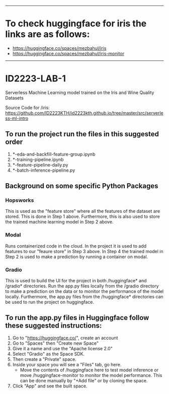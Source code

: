 ----------------------------------------------------------------------------
# To check huggingface for iris the links are as follows:

- https://huggingface.co/spaces/mezbahul/iris
- https://huggingface.co/spaces/mezbahul/iris-monitor
----------------------------------------------------------------------------

# ID2223-LAB-1

Serverless Machine Learning model trained on the Iris and Wine Quality Datasets

Source Code for /iris: https://github.com/ID2223KTH/id2223kth.github.io/tree/master/src/serverless-ml-intro

## To run the project run the files in this suggested order

1. *-eda-and-backfill-feature-group.ipynb
2. *-training-pipeline.ipynb
3. *-feature-pipeline-daily.py
4. *-batch-inference-pipeline.py

## Background on some specific Python Packages 

### Hopsworks 

This is used as the "feature store" where all the features of the dataset are stored. This is done in Step 1 above. 
Furthermore, this is also used to store the trained machine learning model in Step 2 above. 

### Modal

Runs containerized code in the cloud. In the project it is used to add features to our "feaure store" in Step 3 above.
In Step 4 the trained model in Step 2 is used to make a prediction by running a container on modal.  

### Gradio

This is used to build the UI for the project in both /huggingface* and /gradio* directories.
Run the app.py files locally from the /gradio directory to make a prediction on the data or to monitor the performance of the model locally. Furthermore, the app.py files from the /huggingface* directories can be used to run the project on huggingface.

## To run the app.py files in Huggingface follow these  suggested instructions:

1. Go to "https://huggingface.co/", create an account 
2. Go to "Spaces" then "Create new Space"
3. Give it a name and use the "Apache license 2.0"
4. Select "Gradio" as the Space SDK. 
5. Then create a "Private" space. 
5. Inside your space you will see a "Files" tab, go here.
    - Move the contents of /huggingface here to test model inference or move /huggingface-monitor to monitor the model performance. This can be done manually by "+Add file" or by cloning the space.
6. Click "App" and see the built space.  

